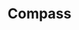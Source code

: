 ---
layout: solution
title: Compass
identifier: compass
order: 3
permalink: /compass/
github: https://github.com/CompassDXP
github-org: compassdxp
main-color: black
logo-acronym: Co.
logo-section: DXP
short-name: Compass DXP
full-name: Viglet Compass DXP
description: Your company in the right direction. CMS, AI, NLP and Chatbot in one place.
twitter-url: https://twitter.com/CompassDXP
---